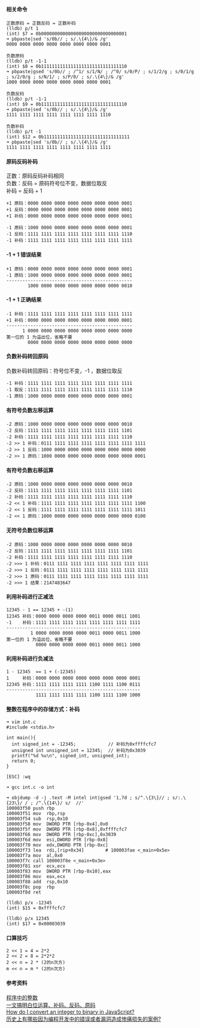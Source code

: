 #### 相关命令
```
正数原码 = 正数反码 = 正数补码
(lldb) p/t 1
(int) $7 = 0b00000000000000000000000000000001
➜ pbpaste|sed 's/0b// ; s/.\{4\}/& /g'
0000 0000 0000 0000 0000 0000 0000 0001

负数原码
(lldb) p/t -1-1
(int) $8 = 0b11111111111111111111111111111110
➜ pbpaste|gsed 's/0b// ; /^1/ s/1/N/ ; /^0/ s/0/P/ ; s/1/2/g ; s/0/1/g ; s/2/0/g ; s/N/1/ ; s/P/0/ ; s/.\{4\}/& /g'
1000 0000 0000 0000 0000 0000 0000 0001

负数反码
(lldb) p/t -1-1
(int) $9 = 0b11111111111111111111111111111110
➜ pbpaste|sed 's/0b// ; s/.\{4\}/& /g'
1111 1111 1111 1111 1111 1111 1111 1110

负数补码
(lldb) p/t -1
(int) $12 = 0b11111111111111111111111111111111
➜ pbpaste|sed 's/0b// ; s/.\{4\}/& /g'
1111 1111 1111 1111 1111 1111 1111 1111
```

#### 原码反码补码  
正数：原码反码补码相同  
负数：反码 = 原码符号位不变，数据位取反  
     补码 = 反码 + 1  
```  
+1 原码：0000 0000 0000 0000 0000 0000 0000 0001
+1 反码：0000 0000 0000 0000 0000 0000 0000 0001
+1 补码：0000 0000 0000 0000 0000 0000 0000 0001
  
-1 原码：1000 0000 0000 0000 0000 0000 0000 0001
-1 反码：1111 1111 1111 1111 1111 1111 1111 1110
-1 补码：1111 1111 1111 1111 1111 1111 1111 1111
```  
#### -1 + 1 错误结果  
```
+1 原码：0000 0000 0000 0000 0000 0000 0000 0001
-1 原码：1000 0000 0000 0000 0000 0000 0000 0001
-----------------------------------------------
        1000 0000 0000 0000 0000 0000 0000 0010
```

#### -1 + 1 正确结果  
```
-1 补码：1111 1111 1111 1111 1111 1111 1111 1111
+1 补码：0000 0000 0000 0000 0000 0000 0000 0001
-----------------------------------------------  
      1 0000 0000 0000 0000 0000 0000 0000 0000
第一位的 1 为溢出位，省略不要  
        0000 0000 0000 0000 0000 0000 0000 0000 
```

#### 负数补码转回原码  
负数补码转回原码：符号位不变，-1 ，数据位取反
```
-1 补码：1111 1111 1111 1111 1111 1111 1111 1111
-1 取反：1111 1111 1111 1111 1111 1111 1111 1110
-1 原码：1000 0000 0000 0000 0000 0000 0000 0001
```
#### 有符号负数左移运算
```
-2 原码：1000 0000 0000 0000 0000 0000 0000 0010  
-2 反码：1111 1111 1111 1111 1111 1111 1111 1101 
-2 补码：1111 1111 1111 1111 1111 1111 1111 1110
-2 >> 1 补码：0111 1111 1111 1111 1111 1111 1111 1111
-2 >> 1 反码：1000 0000 0000 0000 0000 0000 0000 0000
-2 >> 1 原码：1000 0000 0000 0000 0000 0000 0000 0001
```  
#### 有符号负数右移运算  
```
-2 原码：1000 0000 0000 0000 0000 0000 0000 0010  
-2 反码：1111 1111 1111 1111 1111 1111 1111 1101 
-2 补码：1111 1111 1111 1111 1111 1111 1111 1110
-2 << 1 补码：1111 1111 1111 1111 1111 1111 1111 1100   
-2 << 1 反码：1111 1111 1111 1111 1111 1111 1111 1011   
-2 << 1 原码：1000 0000 0000 0000 0000 0000 0000 0100  
```
#### 无符号负数位移运算  
```
-2 原码：1000 0000 0000 0000 0000 0000 0000 0010 
-2 反码：1111 1111 1111 1111 1111 1111 1111 1101 
-2 补码：1111 1111 1111 1111 1111 1111 1111 1110 
-2 >>> 1 补码：0111 1111 1111 1111 1111 1111 1111 1111 
-2 >>> 1 反码：0111 1111 1111 1111 1111 1111 1111 1111 
-2 >>> 1 原码：0111 1111 1111 1111 1111 1111 1111 1111 
-2 >>> 1 结果：2147483647  
```  
#### 利用补码进行正减法  
```
12345 - 1 == 12345 + -(1)  
12345 补码：0000 0000 0000 0000 0011 0000 0011 1001  
-1    补码：1111 1111 1111 1111 1111 1111 1111 1111  
--------------------------------------------------  
         1 0000 0000 0000 0000 0011 0000 0011 1000  
第一位的 1 为溢出位，省略不要  
           0000 0000 0000 0000 0011 0000 0011 1000  
```  
#### 利用补码进行负减法  
```
1 - 12345  == 1 + (-12345)  
1     补码：0000 0000 0000 0000 0000 0000 0000 0001  
12345 补码：1111 1111 1111 1111 1100 1111 1100 0111  
--------------------------------------------------  
           1111 1111 1111 1111 1100 1111 1100 1000  
```  
#### 整数在程序中的存储方式：补码
```
➜ vim int.c
#include <stdio.h>

int main(){
  int signed_int = -12345;            // 补码为0x‭ffffcfc7
  unsigned int unsigned_int = 12345;  // 补码为0x‭3039
  printf("%d %u\n", signed_int, unsigned_int);
  return 0;
}

[ESC] :wq

➜ gcc int.c -o int

➜ objdump -d -j .text -M intel int|gsed '1,7d ; s/^.\{3\}// ; s/:.\{23\}/ / ; /^.\{14\}/ s/  //'
100003f50 push rbp
100003f51 mov  rbp,rsp
100003f54 sub  rsp,0x10
100003f58 mov  DWORD PTR [rbp-0x4],0x0
100003f5f mov  DWORD PTR [rbp-0x8],0xffffcfc7
100003f66 mov  DWORD PTR [rbp-0xc],0x3039
100003f6d mov  esi,DWORD PTR [rbp-0x8]
100003f70 mov  edx,DWORD PTR [rbp-0xc]
100003f73 lea  rdi,[rip+0x34]        # 100003fae <_main+0x5e>
100003f7a mov  al,0x0
100003f7c call 100003f8e <_main+0x3e>
100003f81 xor  ecx,ecx
100003f83 mov  DWORD PTR [rbp-0x10],eax
100003f86 mov  eax,ecx
100003f88 add  rsp,0x10
100003f8c pop  rbp
100003f8d ret

(lldb) p/x -12345
(int) $15 = 0xffffcfc7

(lldb) p/x 12345
(int) $17 = 0x00003039
```

#### 口算技巧  
```  
2 << 1 = 4 = 2*2  
2 << 2 = 8 = 2*2*2  
2 << n = 2 * (2的n次方)  
m << n = m * (2的n次方)  
```  
  
#### 参考资料  
[程序中的整数](https://cloud.tencent.com/developer/article/1578332)  
[一文搞明白位运算、补码、反码、原码](https://juejin.im/post/6844903912425259022)  
[How do I convert an integer to binary in JavaScript?](https://stackoverflow.com/questions/9939760/how-do-i-convert-an-integer-to-binary-in-javascript)  
[历史上有哪些因为编程开发中的错误或者漏洞造成惨痛损失的案例?](https://www.zhihu.com/question/21460912)  
